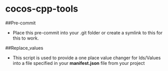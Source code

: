# cocos-cpp-tools

##Pre-commit

- Place this pre-commit into your .git folder or create a symlink to this for this to work.

##Replace_values

- This script is used to provide a one place value changer for Ids/Values into a file specified in your **manifest.json** file from your project
